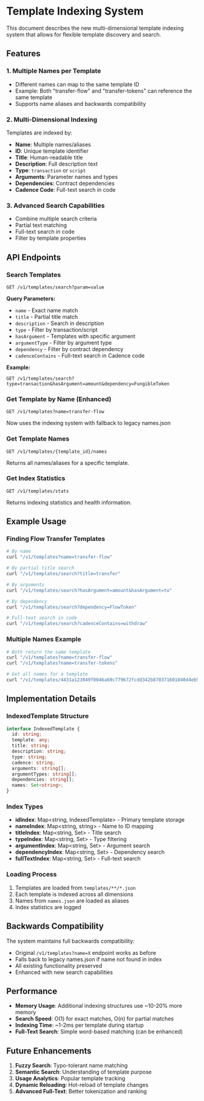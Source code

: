 # Template Indexing System

This document describes the new multi-dimensional template indexing system that allows for flexible template discovery and search.

## Features

### 1. **Multiple Names per Template**
- Different names can map to the same template ID
- Example: Both "transfer-flow" and "transfer-tokens" can reference the same template
- Supports name aliases and backwards compatibility

### 2. **Multi-Dimensional Indexing**
Templates are indexed by:
- **Name**: Multiple names/aliases
- **ID**: Unique template identifier
- **Title**: Human-readable title
- **Description**: Full description text
- **Type**: `transaction` or `script`
- **Arguments**: Parameter names and types
- **Dependencies**: Contract dependencies
- **Cadence Code**: Full-text search in code

### 3. **Advanced Search Capabilities**
- Combine multiple search criteria
- Partial text matching
- Full-text search in code
- Filter by template properties

## API Endpoints

### Search Templates
```http
GET /v1/templates/search?param=value
```

**Query Parameters:**
- `name` - Exact name match
- `title` - Partial title match
- `description` - Search in description
- `type` - Filter by transaction/script
- `hasArgument` - Templates with specific argument
- `argumentType` - Filter by argument type
- `dependency` - Filter by contract dependency
- `cadenceContains` - Full-text search in Cadence code

**Example:**
```http
GET /v1/templates/search?type=transaction&hasArgument=amount&dependency=FungibleToken
```

### Get Template by Name (Enhanced)
```http
GET /v1/templates?name=transfer-flow
```
Now uses the indexing system with fallback to legacy names.json

### Get Template Names
```http
GET /v1/templates/{template_id}/names
```
Returns all names/aliases for a specific template.

### Get Index Statistics
```http
GET /v1/templates/stats
```
Returns indexing statistics and health information.

## Example Usage

### Finding Flow Transfer Templates
```bash
# By name
curl "/v1/templates?name=transfer-flow"

# By partial title search
curl "/v1/templates/search?title=transfer"

# By arguments
curl "/v1/templates/search?hasArgument=amount&hasArgument=to"

# By dependency
curl "/v1/templates/search?dependency=FlowToken"

# Full-text search in code
curl "/v1/templates/search?cadenceContains=withdraw"
```

### Multiple Names Example
```bash
# Both return the same template
curl "/v1/templates?name=transfer-flow"
curl "/v1/templates?name=transfer-tokens"

# Get all names for a template
curl "/v1/templates/4431a123049f8046a69c779672fcdd342b870371601040d4eb572158f5e6ee97/names"
```

## Implementation Details

### IndexedTemplate Structure
```typescript
interface IndexedTemplate {
  id: string;
  template: any;
  title: string;
  description: string;
  type: string;
  cadence: string;
  arguments: string[];
  argumentTypes: string[];
  dependencies: string[];
  names: Set<string>;
}
```

### Index Types
- **idIndex**: Map<string, IndexedTemplate> - Primary template storage
- **nameIndex**: Map<string, string> - Name to ID mapping
- **titleIndex**: Map<string, Set<string>> - Title search
- **typeIndex**: Map<string, Set<string>> - Type filtering
- **argumentIndex**: Map<string, Set<string>> - Argument search
- **dependencyIndex**: Map<string, Set<string>> - Dependency search
- **fullTextIndex**: Map<string, Set<string>> - Full-text search

### Loading Process
1. Templates are loaded from `templates/**/*.json`
2. Each template is indexed across all dimensions
3. Names from `names.json` are loaded as aliases
4. Index statistics are logged

## Backwards Compatibility

The system maintains full backwards compatibility:
- Original `/v1/templates?name=X` endpoint works as before
- Falls back to legacy names.json if name not found in index
- All existing functionality preserved
- Enhanced with new search capabilities

## Performance

- **Memory Usage**: Additional indexing structures use ~10-20% more memory
- **Search Speed**: O(1) for exact matches, O(n) for partial matches
- **Indexing Time**: ~1-2ms per template during startup
- **Full-Text Search**: Simple word-based matching (can be enhanced)

## Future Enhancements

1. **Fuzzy Search**: Typo-tolerant name matching
2. **Semantic Search**: Understanding of template purpose
3. **Usage Analytics**: Popular template tracking
4. **Dynamic Reloading**: Hot-reload of template changes
5. **Advanced Full-Text**: Better tokenization and ranking